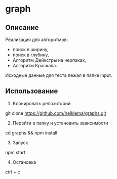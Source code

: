 # graph

## Описание

Реализация для алгоритмов:
- поиск в ширину,
- поиск в глубину,
- Алгоритм Дейкстры на черпаках,
- Алгоритм Краскала.

Исходные данные для теста лежал в папке input.

## Использование

1. Клонировать репозиторий

git clone https://github.com/helklema/graphs.git

2. Перейти в папку и установить зависимости

cd graphs && npm install

3. Запуск

npm start

4. Остановка

ctrl + c